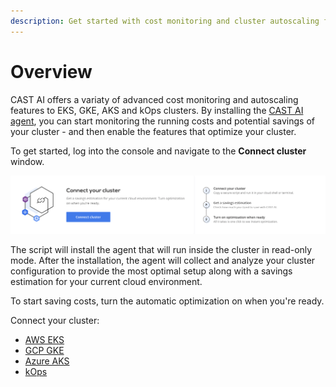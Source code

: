 ```yaml
---
description: Get started with cost monitoring and cluster autoscaling features for EKS, GKE, AKS or kOps clusters
---
```


# Overview

CAST AI offers a variaty of advanced cost monitoring and autoscaling features to EKS, GKE, AKS and kOps clusters. By installing the [CAST AI agent](https://github.com/castai/k8s-agent), you can start monitoring the running costs and potential savings of your cluster - and then enable the features that optimize your cluster.

To get started, log into the console and navigate to the **Connect cluster** window.

![img.png](screenshots/connect-cluster.png)

The script will install the agent that will run inside the cluster in read-only mode. After the installation, the agent will collect and analyze your cluster configuration to provide the most optimal setup along with a savings estimation for your current cloud environment.

To start saving costs, turn the automatic optimization on when you're ready.

Connect your cluster:

- [AWS EKS](eks/eks.md)
- [GCP GKE](gke/gke.md)
- [Azure AKS](aks/aks.md)
- [kOps](kops/kops.md)
